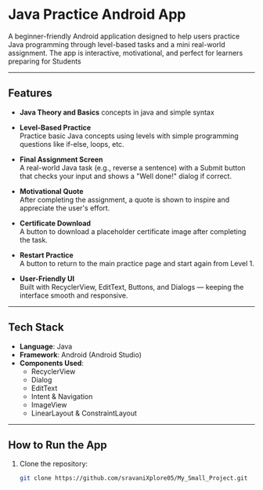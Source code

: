 # Java Practice Android App

A beginner-friendly Android application designed to help users practice Java programming through level-based tasks and a mini real-world assignment. The app is interactive, motivational, and perfect for learners preparing for Students

---

## Features
- **Java Theory and Basics**
  concepts in java and simple syntax  

- **Level-Based Practice**  
  Practice basic Java concepts using levels with simple programming questions like if-else, loops, etc.

- **Final Assignment Screen**  
  A real-world Java task (e.g., reverse a sentence) with a Submit button that checks your input and shows a "Well done!" dialog if correct.

- **Motivational Quote**  
  After completing the assignment, a quote is shown to inspire and appreciate the user's effort.

- **Certificate Download**  
  A button to download a placeholder certificate image after completing the task.

- **Restart Practice**  
  A button to return to the main practice page and start again from Level 1.

- **User-Friendly UI**  
  Built with RecyclerView, EditText, Buttons, and Dialogs — keeping the interface smooth and responsive.

---

## Tech Stack

- **Language**: Java  
- **Framework**: Android (Android Studio)  
- **Components Used**:
  - RecyclerView
  - Dialog
  - EditText
  - Intent & Navigation
  - ImageView
  - LinearLayout & ConstraintLayout

---

## How to Run the App

1. Clone the repository:
   ```bash
   git clone https://github.com/sravaniXplore05/My_Small_Project.git
